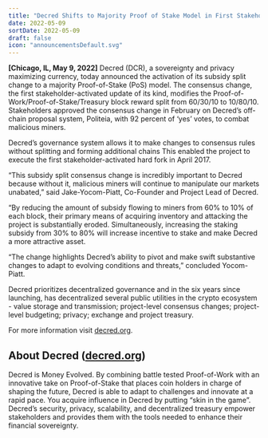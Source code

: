 ```yaml
---
title: "Decred Shifts to Majority Proof of Stake Model in First Stakeholder-Activated Change of its Kind"
date: 2022-05-09
sortDate: 2022-05-09
draft: false
icon: "announcementsDefault.svg"
---
```


**[Chicago, IL, May 9, 2022]** Decred (DCR), a sovereignty and privacy
maximizing currency, today announced the activation of its subsidy split change
to a majority Proof-of-Stake (PoS) model. The consensus change, the first
stakeholder-activated update of its kind, modifies the
Proof-of-Work/Proof-of-Stake/Treasury block reward split from 60/30/10 to
10/80/10. Stakeholders approved the consensus change in February on Decred’s
off-chain proposal system, Politeia, with 92 percent of ‘yes’ votes, to combat
malicious miners.

Decred’s governance system allows it to make changes to consensus rules without
splitting and forming additional chains This enabled the project to execute the
first stakeholder-activated hard fork in April 2017.

“This subsidy split consensus change is incredibly important to Decred because
without it, malicious miners will continue to manipulate our markets unabated,”
said Jake-Yocom-Piatt, Co-Founder and Project Lead of Decred.

“By reducing the amount of subsidy flowing to miners from 60% to 10% of each
block, their primary means of acquiring inventory and attacking the project is
substantially eroded. Simultaneously, increasing the staking subsidy from 30% to
80% will increase incentive to stake and make Decred a more attractive asset.

“The change highlights Decred’s ability to pivot and make swift substantive
changes to adapt to evolving conditions and threats,” concluded Yocom-Piatt.

Decred prioritizes decentralized governance and in the six years since
launching, has decentralized several public utilities in the crypto ecosystem -
value storage and transmission; project-level consensus changes; project-level
budgeting; privacy; exchange and project treasury.

For more information visit [decred.org](https://decred.org).

## About Decred ([decred.org](https://decred.org))

Decred is Money Evolved. By combining battle tested Proof-of-Work with an
innovative take on Proof-of-Stake that places coin holders in charge of shaping
the future, Decred is able to adapt to challenges and innovate at a rapid pace.
You acquire influence in Decred by putting “skin in the game”. Decred’s
security, privacy, scalability, and decentralized treasury empower stakeholders
and provides them with the tools needed to enhance their financial sovereignty.
